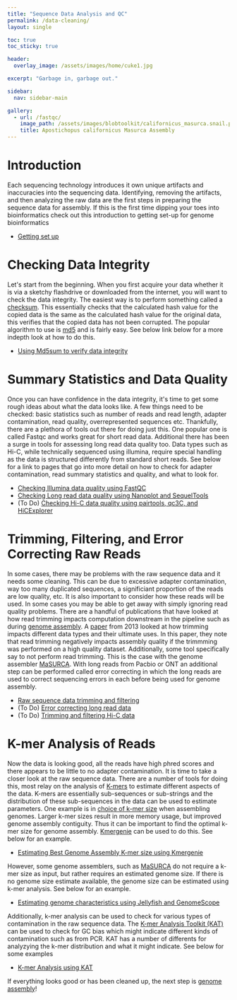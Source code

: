```yaml
---
title: "Sequence Data Analysis and QC"
permalink: /data-cleaning/
layout: single

toc: true 
toc_sticky: true

header:
  overlay_image: /assets/images/home/cuke1.jpg

excerpt: "Garbage in, garbage out."

sidebar:
  nav: sidebar-main

gallery:
  - url: /fastqc/
    image_path: /assets/images/blobtoolkit/californicus_masurca.snail.png
    title: Apostichopus californicus Masurca Assembly
---
```


# Introduction

 Each sequencing technology introduces it own unique artifacts and inaccuracies into the sequencing data. Identifying, removing the artifacts, and then analyzing the raw data are the first steps in preparing the sequence data for assembly. If this is the first time dipping your toes into bioinformatics check out this introduction to getting set-up for genome bioinformatics

 - [Getting set up](/setup/)

# Checking Data Integrity

 Let's start from the beginning. When you first acquire your data whether it is via a sketchy flashdrive or downloaded from the internet, you will want to check the data integrity. The easiest way is to perform something called a [checksum](https://en.wikipedia.org/wiki/Checksum). This essentially checks that the calculated hash value for the copied data is the same as the calculated hash value for the original data, this verifies that the copied data has not been corrupted. The popular algorithm to use is [md5](https://en.wikipedia.org/wiki/MD5) and is fairly easy. See below link below for a more indepth look at how to do this. 

- [Using Md5sum to verify data integrity](/checksum/)


# Summary Statistics and Data Quality
Once you can have confidence in the data integrity, it's time to get some rough ideas about what the data looks like. A few things need to be checked: basic statistics such as number of reads and read length, adapter contamination, read quality, overrepresented sequences etc. Thankfully, there are a plethora of tools out there for doing just this. One popular one is called Fastqc and works great for short read data. Additional there has been a surge in tools for assessing long read data quality too. Data types such as Hi-C, while technically sequenced using illumina, require special handling as the data is structured differently from standard short reads. See below for a link to pages that go into more detail on how to check for adapter contamination, read summary statistics and quality, and what to look for. 

- [Checking Illumina data quality using FastQC](/short_read_quality/)   
- [Checking Long read data quality using Nanoplot and SequelTools](/long_read_quality/)   
- (To Do) [Checking Hi-C data quality using pairtools, qc3C, and HiCExplorer](/hic_read_quality/)   

# Trimming, Filtering, and Error Correcting Raw Reads
In some cases, there may be problems with the raw sequence data and it needs some cleaning. This can be due to excessive adapter contamination, way too many duplicated sequences, a significiant proportion of the reads are low quality, etc. It is also important to consider how these reads will be used. In some cases you may be able to get away with simply ignoring read quality problems. There are a handful of publications that have looked at how read trimming impacts computation downstream in the pipeline such as during [genome assembly](https://www.mdpi.com/2073-4425/10/10/737). A [paper](https://journals.plos.org/plosone/article?id=10.1371/journal.pone.0085024) from 2013 looked at how trimming impacts different data types and their ultimate uses. In this paper, they note that read trimming negatively impacts assembly quality if the trimmming was performed on a high quality dataset. Additionally, some tool specifically say to not perform read trimming. This is the case with the genome assembler [MaSURCA](https://github.com/alekseyzimin/masurca). With long reads from Pacbio or ONT an additional step can be performed called error correcting in which the long reads are used to correct sequencing errors in each before being used for genome assembly. 

- [Raw sequence data trimming and filtering](/trimming/)
- (To Do) [Error correcting long read data](/long_read_error_correction/)
- (To Do) [Trimming and filtering Hi-C data](/hic_data_trimming/)

# K-mer Analysis of Reads
Now the data is looking good, all the reads have high phred scores and there appears to be little to no adapter contamination. It is time to take a closer look at the raw sequence data. There are a number of tools for doing this, most relay on the analysis of [K-mers](https://en.wikipedia.org/wiki/K-mer) to estimate different aspects of the data. K-mers are essentially sub-sequences or sub-strings and the distribution of these sub-sequences in the data can be used to estimate parameters. One example is in [choice of k-mer size](https://en.wikipedia.org/wiki/K-mer#Choice_of_k-mer_size) when assembling genomes. Larger k-mer sizes result in more memory usage, but improved genome assembly contiguity. Thus it can be important to find the optimal k-mer size for genome assembly. [Kmergenie](http://kmergenie.bx.psu.edu/) can be used to do this. See below for an example. 

- [Estimating Best Genome Assembly K-mer size using Kmergenie](/kmergenie/)


However, some genome assemblers, such as [MaSURCA](https://github.com/alekseyzimin/masurca) do not require a k-mer size as input, but rather requires an estimated genome size. If there is no genome size estimate available, the genome size can be estimated using k-mer analysis. See below for an example.

- [Estimating genome characteristics using Jellyfish and GenomeScope](/genomescope/)


Additionally, k-mer analysis can be used to check for various types of contamination in the raw sequence data. The [K-mer Analysis Toolkit (KAT)](https://kat.readthedocs.io/en/latest/index.html) can be used to check for GC bias which might indicate different kinds of contamination such as from PCR. KAT has a number of differents for analyzying the k-mer distribution and what it might indicate. See below for some examples 


- [K-mer Analysis using KAT](/kat/)

If everything looks good or has been cleaned up, the next step is [genome assembly](/assembly/)! 

